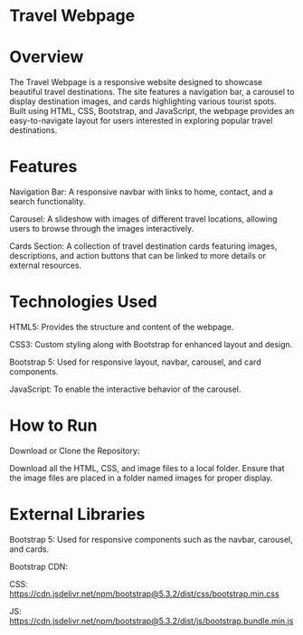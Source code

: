 # Travel Webpage
# Overview
The Travel Webpage is a responsive website designed to showcase beautiful travel destinations. The site features a navigation bar, a carousel to display destination images, and cards highlighting various tourist spots. Built using HTML, CSS, Bootstrap, and JavaScript, the webpage provides an easy-to-navigate layout for users interested in exploring popular travel destinations.

# Features
Navigation Bar: A responsive navbar with links to home, contact, and a search functionality.

Carousel: A slideshow with images of different travel locations, allowing users to browse through the images interactively.

Cards Section: A collection of travel destination cards featuring images, descriptions, and action buttons that can be linked to more details or external resources.

# Technologies Used
HTML5: Provides the structure and content of the webpage.

CSS3: Custom styling along with Bootstrap for enhanced layout and design.

Bootstrap 5: Used for responsive layout, navbar, carousel, and card components.

JavaScript: To enable the interactive behavior of the carousel.

# How to Run
Download or Clone the Repository:

Download all the HTML, CSS, and image files to a local folder.
Ensure that the image files are placed in a folder named images for proper display.

# External Libraries
Bootstrap 5: Used for responsive components such as the navbar, carousel, and cards.

Bootstrap CDN:

CSS: https://cdn.jsdelivr.net/npm/bootstrap@5.3.2/dist/css/bootstrap.min.css

JS: https://cdn.jsdelivr.net/npm/bootstrap@5.3.2/dist/js/bootstrap.bundle.min.js

